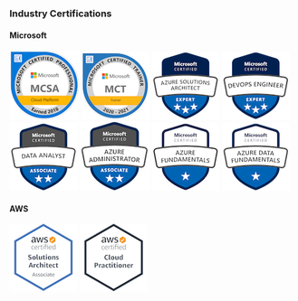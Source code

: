 ### Industry Certifications
#### Microsoft
![Cloud Platform MCSA](https://github.com/JFolberth/JFolberth/blob/master/Images/mcsa-cloud-platform-certified-2018.png)
![Cloud Platform MCSA](https://github.com/JFolberth/JFolberth/blob/master/Images/microsoft-certified-trainer-2020-2021.png)
![Azure Solution Architect](https://github.com/JFolberth/JFolberth/blob/master/Images/microsoft-certified-azure-solutions-architect-expert.png)
![DevOps Engineer](https://github.com/JFolberth/JFolberth/blob/master/Images/microsoft-certified-devops-engineer-expert.png)
![Data Analyst](https://github.com/JFolberth/JFolberth/blob/master/Images/microsoft-certified-data-analyst-associate.1.png)
![Azure Administrator](https://github.com/JFolberth/JFolberth/blob/master/Images/microsoft-certified-azure-administrator-associate.1.png)
![Azure Fundamentals](https://github.com/JFolberth/JFolberth/blob/master/Images/microsoft-certified-azure-fundamentals.png)
![Azure Fundamentals](https://github.com/JFolberth/JFolberth/blob/master/Images/microsoft-certified-azure-data-fundamentals.png)
#### AWS
![AWS Solutions Architect Associate](https://github.com/JFolberth/JFolberth/blob/master/Images/aws-certified-solutions-architect-associate.png)
![AWS Cloud Practitioner](https://github.com/JFolberth/JFolberth/blob/master/Images/aws-certified-cloud-practitioner.png)
<!--
**JFolberth/JFolberth** is a ✨ _special_ ✨ repository because its `README.md` (this file) appears on your GitHub profile.

Here are some ideas to get you started:

- 🔭 I’m currently working on ...
- 🌱 I’m currently learning ...
- 👯 I’m looking to collaborate on ...
- 🤔 I’m looking for help with ...
- 💬 Ask me about ...
- 📫 How to reach me: ...
- 😄 Pronouns: ...
- ⚡ Fun fact: ...
-->
